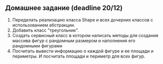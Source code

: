 ## Домашнее задание (deadline 20/12)

1. Переделать реализацию класса Shape и всех дочерних классов с использованием абстракции.
2.  Добавить класс "треугольник". 
3. Создать сервисный класс в котором написать методы для создания массива фигур с рандомным размером и наполнения его рандомными фигурами
4. Посчитать вывести информацию о каждой фигуре и ее площади и периметры. И посчитать площади и периметр для всех фигур.



